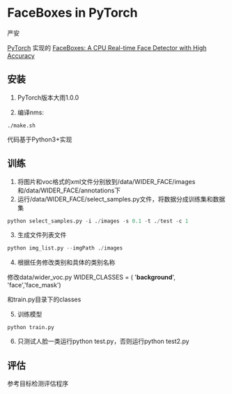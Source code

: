 # FaceBoxes in PyTorch

严安

[PyTorch](https://pytorch.org/) 实现的 [FaceBoxes: A CPU Real-time Face Detector with High Accuracy](https://arxiv.org/abs/1708.05234)

## 安装

1. PyTorch版本大雨1.0.0

2. 编译nms:

```Shell
./make.sh
```

代码基于Python3+实现

## 训练

1. 将图片和voc格式的xml文件分别放到/data/WIDER_FACE/images和/data/WIDER_FACE/annotations下
2. 运行/data/WIDER_FACE/select_samples.py文件，将数据分成训练集和数据集

```python
python select_samples.py -i ./images -s 0.1 -t ./test -c 1
```

3. 生成文件列表文件

```python
python img_list.py --imgPath ./images
```

4. 根据任务修改类别和具体的类别名称

修改data/wider_voc.py WIDER_CLASSES = ( '__background__', 'face','face_mask')

和train.py目录下的classes

5. 训练模型

```Shell
python train.py
```

6. 只测试人脸一类运行python test.py，否则运行python test2.py

## 评估

参考目标检测评估程序